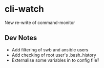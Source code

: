 # cli-watch
New re-write of command-monitor

## Dev Notes
* Add filtering of swb and ansible users
* Add checking of root user's .bash_history
* Externalise some variables in to config file?
